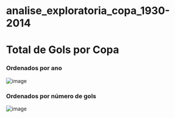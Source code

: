 # analise_exploratoria_copa_1930-2014
# Total de Gols por Copa
### Ordenados por ano
![image](https://user-images.githubusercontent.com/63027164/206913666-1c582a1c-d8f7-4f6a-8380-b125008d13f8.png)
### Ordenados por número de gols
![image](https://user-images.githubusercontent.com/63027164/206913725-59b28d13-1a29-49bb-9bb0-00ebb7886c70.png)
